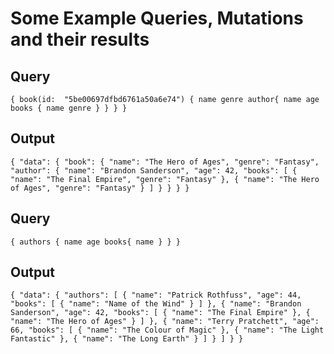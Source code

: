 Some Example Queries, Mutations and their results
=================================================

Query
-----

`{
  book(id:  "5be00697dfbd6761a50a6e74") {
    name
    genre
    author{
      name
      age
      books {
        name
        genre
      }
    }
  }
}`

Output
------

`{
  "data": {
    "book": {
      "name": "The Hero of Ages",
      "genre": "Fantasy",
      "author": {
        "name": "Brandon Sanderson",
        "age": 42,
        "books": [
          {
            "name": "The Final Empire",
            "genre": "Fantasy"
          },
          {
            "name": "The Hero of Ages",
            "genre": "Fantasy"
          }
        ]
      }
    }
  }
}
`

Query 
-----
`{
	authors {
    name
    age
    books{
      name
    }
  }
}`

Output
------

`{
  "data": {
    "authors": [
      {
        "name": "Patrick Rothfuss",
        "age": 44,
        "books": [
          {
            "name": "Name of the Wind"
          }
        ]
      },
      {
        "name": "Brandon Sanderson",
        "age": 42,
        "books": [
          {
            "name": "The Final Empire"
          },
          {
            "name": "The Hero of Ages"
          }
        ]
      },
      {
        "name": "Terry Pratchett",
        "age": 66,
        "books": [
          {
            "name": "The Colour of Magic"
          },
          {
            "name": "The Light Fantastic"
          },
          {
            "name": "The Long Earth"
          }
        ]
      }
    ]
  }
}`